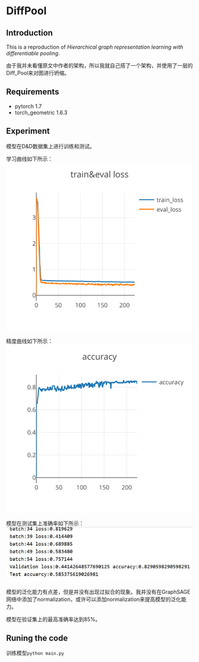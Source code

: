 # DiffPool
## Introduction
This is a reproduction of *Hierarchical graph representation learning with differentiable pooling*.

由于我并未看懂原文中作者的架构，所以我就自己搭了一个架构，并使用了一层的Diff_Pool来对图进行坍缩。
## Requirements
* pytorch 1.7
* torch_geometric 1.6.3
## Experiment
模型在D&D数据集上进行训练和测试。

学习曲线如下所示：
![learning_cure](img/loss.svg)

精度曲线如下所示：
![accuracy](img/accuracy.svg)

模型在测试集上准确率如下所示：
![test_accuracy](img/test_accuracy.JPG)

模型的泛化能力有点差，但是并没有出现过拟合的现象。我并没有在GraphSAGE网络中添加了normalization，或许可以添加normalization来提高模型的泛化能力。

模型在验证集上的最高准确率达到85%。
## Runing the code
训练模型`python main.py`
